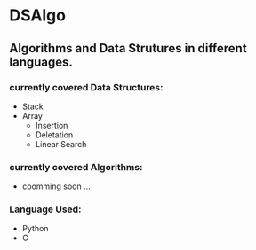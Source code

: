 # DSAlgo
## Algorithms and Data Strutures in different languages.

### currently covered Data Structures:
+ Stack
+ Array
    - Insertion
    - Deletation
    - Linear Search
### currently covered Algorithms:
- coomming soon ...
### Language Used:
* Python
* C
